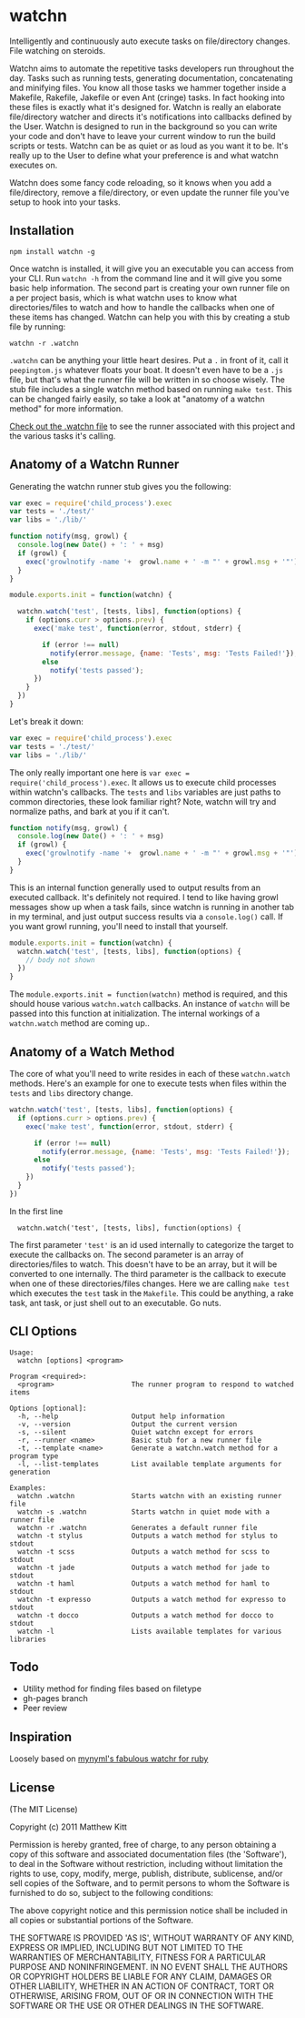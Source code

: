 
# watchn

Intelligently and continuously auto execute tasks on file/directory changes. File watching on steroids.

Watchn aims to automate the repetitive tasks developers run throughout the day. Tasks such as running tests, generating documentation, concatenating and minifying files. You know all those tasks we hammer together inside a Makefile, Rakefile, Jakefile or even Ant (cringe) tasks. In fact hooking into these files is exactly what it's designed for. Watchn is really an elaborate file/directory watcher and directs it's notifications into callbacks defined by the User. Watchn is designed to run in the background so you can write your code and don't have to leave your current window to run the build scripts or tests. Watchn can be as quiet or as loud as you want it to be. It's really up to the User to define what your preference is and what watchn executes on.

Watchn does some fancy code reloading, so it knows when you add a file/directory, remove a file/directory, or even update the runner file you've setup to hook into your tasks.


## Installation

    npm install watchn -g

Once watchn is installed, it will give you an executable you can access from your CLI. Run `watchn -h` from the command line and it will give you some basic help information. The second part is creating your own runner file on a per project basis, which is what watchn uses to know what directories/files to watch and how to handle the callbacks when one of these items has changed. Watchn can help you with this by creating a stub file by running:

    watchn -r .watchn

`.watchn` can be anything your little heart desires. Put a `.` in front of it, call it `peepingtom.js` whatever floats your boat. It doesn't even have to be a `.js` file, but that's what the runner file will be written in so choose wisely. The stub file includes a single watchn method based on running `make test`. This can be changed fairly easily, so take a look at "anatomy of a watchn method" for more information.

[Check out the .watchn file](https://github.com/mkitt/watchn/blob/master/.watchn) to see the runner associated with this project and the various tasks it's calling.


## Anatomy of a Watchn Runner

Generating the watchn runner stub gives you the following:

```javascript
var exec = require('child_process').exec
var tests = './test/'
var libs = './lib/'

function notify(msg, growl) {
  console.log(new Date() + ': ' + msg)
  if (growl) {
    exec('growlnotify -name '+  growl.name + ' -m "' + growl.msg + '"')
  }
}

module.exports.init = function(watchn) {

  watchn.watch('test', [tests, libs], function(options) {
    if (options.curr > options.prev) {
      exec('make test', function(error, stdout, stderr) {

        if (error !== null)
          notify(error.message, {name: 'Tests', msg: 'Tests Failed!'});
        else
          notify('tests passed');
      })
    }
  })
}
```

Let's break it down:

```javascript
var exec = require('child_process').exec
var tests = './test/'
var libs = './lib/'
```

The only really important one here is `var exec = require('child_process').exec`. It allows us to execute child processes within watchn's callbacks. The `tests` and `libs` variables are just paths to common directories, these look familiar right? Note, watchn will try and normalize paths, and bark at you if it can't. 

```javascript
function notify(msg, growl) {
  console.log(new Date() + ': ' + msg)
  if (growl) {
    exec('growlnotify -name '+  growl.name + ' -m "' + growl.msg + '"')
  }
}
```

This is an internal function generally used to output results from an executed callback. It's definitely not required. I tend to like having growl messages show up when a task fails, since watchn is running in another tab in my terminal, and just output success results via a `console.log()` call. If you want growl running, you'll need to install that yourself.

```javascript
module.exports.init = function(watchn) {
  watchn.watch('test', [tests, libs], function(options) {
    // body not shown
  })
}
```

The `module.exports.init = function(watchn)` method is required, and this should house various `watchn.watch` callbacks. An instance of `watchn` will be passed into this function at initialization. The internal workings of a `watchn.watch` method are coming up..


## Anatomy of a Watch Method

The core of what you'll need to write resides in each of these `watchn.watch` methods. Here's an example for one to execute tests when files within the `tests` and `libs` directory change.

```javascript
watchn.watch('test', [tests, libs], function(options) {
  if (options.curr > options.prev) {
    exec('make test', function(error, stdout, stderr) {

      if (error !== null)
        notify(error.message, {name: 'Tests', msg: 'Tests Failed!'});
      else
        notify('tests passed');
    })
  }
})
```
In the first line

      watchn.watch('test', [tests, libs], function(options) {

The first parameter `'test'` is an id used internally to categorize the target to execute the callbacks on. The second parameter is an array of directories/files to watch. This doesn't have to be an array, but it will be converted to one internally. The third parameter is the callback to execute when one of these directories/files changes. Here we are calling `make test` which executes the `test` task in the `Makefile`. This could be anything, a rake task, ant task, or just shell out to an executable. Go nuts.


## CLI Options

    Usage:
      watchn [options] <program>

    Program <required>:
      <program>                   The runner program to respond to watched items

    Options [optional]:
      -h, --help                  Output help information
      -v, --version               Output the current version
      -s, --silent                Quiet watchn except for errors
      -r, --runner <name>         Basic stub for a new runner file
      -t, --template <name>       Generate a watchn.watch method for a program type
      -l, --list-templates        List available template arguments for generation

    Examples:
      watchn .watchn              Starts watchn with an existing runner file
      watchn -s .watchn           Starts watchn in quiet mode with a runner file
      watchn -r .watchn           Generates a default runner file
      watchn -t stylus            Outputs a watch method for stylus to stdout
      watchn -t scss              Outputs a watch method for scss to stdout
      watchn -t jade              Outputs a watch method for jade to stdout
      watchn -t haml              Outputs a watch method for haml to stdout
      watchn -t expresso          Outputs a watch method for expresso to stdout
      watchn -t docco             Outputs a watch method for docco to stdout
      watchn -l                   Lists available templates for various libraries


## Todo

- Utility method for finding files based on filetype
- gh-pages branch
- Peer review


## Inspiration

Loosely based on [mynyml's fabulous watchr for ruby](http://mynyml.com/ruby/flexible-continuous-testing)


## License

(The MIT License)

Copyright (c) 2011 Matthew Kitt

Permission is hereby granted, free of charge, to any person obtaining
a copy of this software and associated documentation files (the
'Software'), to deal in the Software without restriction, including
without limitation the rights to use, copy, modify, merge, publish,
distribute, sublicense, and/or sell copies of the Software, and to
permit persons to whom the Software is furnished to do so, subject to
the following conditions:

The above copyright notice and this permission notice shall be
included in all copies or substantial portions of the Software.

THE SOFTWARE IS PROVIDED 'AS IS', WITHOUT WARRANTY OF ANY KIND,
EXPRESS OR IMPLIED, INCLUDING BUT NOT LIMITED TO THE WARRANTIES OF
MERCHANTABILITY, FITNESS FOR A PARTICULAR PURPOSE AND NONINFRINGEMENT.
IN NO EVENT SHALL THE AUTHORS OR COPYRIGHT HOLDERS BE LIABLE FOR ANY
CLAIM, DAMAGES OR OTHER LIABILITY, WHETHER IN AN ACTION OF CONTRACT,
TORT OR OTHERWISE, ARISING FROM, OUT OF OR IN CONNECTION WITH THE
SOFTWARE OR THE USE OR OTHER DEALINGS IN THE SOFTWARE.

